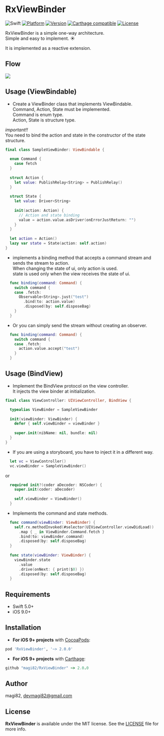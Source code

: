 # RxViewBinder

![Swift](https://img.shields.io/badge/Swift-5.0-orange.svg)
[![Platform](https://img.shields.io/cocoapods/p/RxViewBinder.svg?style=flat)](http://cocoapods.org/pods/RxViewBinder)
[![Version](https://img.shields.io/cocoapods/v/RxViewBinder.svg?style=flat)](http://cocoapods.org/pods/RxViewBinder)
[![Carthage compatible](https://img.shields.io/badge/Carthage-compatible-4BC51D.svg?style=flat)](https://github.com/Carthage/Carthage)
[![License](https://img.shields.io/cocoapods/l/RxViewBinder.svg?style=flat)](http://cocoapods.org/pods/RxViewBinder)

RxViewBinder is a simple one-way architecture.<br>
Simple and easy to implement. :sunny:

It is implemented as a reactive extension.

## Flow

<img src="https://github.com/magi82/RxViewBinder/blob/master/Resources/flow.png?raw=true">

## Usage (ViewBindable)

- Create a ViewBinder class that implements ViewBindable.
<br>Command, Action, State must be implemented.
<br>Command is enum type.
<br>Action, State is structure type.

*important!!*
<br>You need to bind the action and state in the constructor of the state structure.

```swift
final class SampleViewBinder: ViewBindable {
  
  enum Command {
    case fetch
  }
  
  struct Action {
    let value: PublishRelay<String> = PublishRelay()
  }
  
  struct State {
    let value: Driver<String>
    
    init(action: Action) {
      // Action and state binding
      value = action.value.asDriver(onErrorJustReturn: "")
    }
  }
  
  let action = Action()
  lazy var state = State(action: self.action)
}
```

- implements a binding method that accepts a command stream and sends the stream to action.
<br>When changing the state of ui, only action is used.
<br>state is used only when the view receives the state of ui.

```swift
  func binding(command: Command) {
    switch command {
    case .fetch:
      Observable<String>.just("test")
        .bind(to: action.value)
        .disposed(by: self.disposeBag)
    }
  }
```

- Or you can simply send the stream without creating an observer.

```swift
  func binding(command: Command) {
    switch command {
    case .fetch:
      action.value.accept("test")
    }
  }
```

## Usage (BindView)

- Implement the BindView protocol on the view controller.
<br>It injects the view binder at initialization.

```swift
final class ViewController: UIViewController, BindView {

  typealias ViewBinder = SampleViewBinder
  
  init(viewBinder: ViewBinder) {
    defer { self.viewBinder = viewBinder }
    
    super.init(nibName: nil, bundle: nil)
  }
}
```

- If you are using a storyboard, you have to inject it in a different way.

```swift
  let vc = ViewController()
  vc.viewBinder = SampleViewBinder()
```

or 

```swift
  required init?(coder aDecoder: NSCoder) {
    super.init(coder: aDecoder)
    
    self.viewBinder = ViewBinder()
  }
```

- Implements the command and state methods.

```swift
  func command(viewBinder: ViewBinder) {
    self.rx.methodInvoked(#selector(UIViewController.viewDidLoad))
      .map { _ in ViewBinder.Command.fetch }
      .bind(to: viewBinder.command)
      .disposed(by: self.disposeBag)
  }
  
  func state(viewBinder: ViewBinder) {
    viewBinder.state
      .value
      .drive(onNext: { print($0) })
      .disposed(by: self.disposeBag)
  }
```

## Requirements

- Swift 5.0+
- iOS 9.0+

## Installation

- **For iOS 9+ projects** with [CocoaPods](https://cocoapods.org):

```ruby
pod 'RxViewBinder', '~> 2.0.0'
```

- **For iOS 9+ projects** with [Carthage](https://github.com/Carthage/Carthage):

```ruby
github "magi82/RxViewBinder" ~> 2.0.0
```

## Author

magi82, devmagi82@gmail.com

## License

**RxViewBinder** is available under the MIT license. See the [LICENSE](LICENSE) file for more info.
